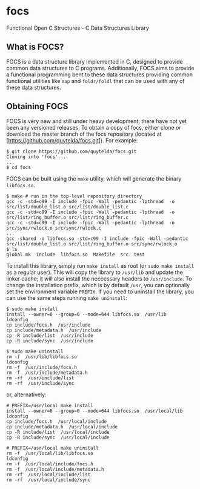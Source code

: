 # focs
Functional Open C Structures - C Data Structures Library

## What is FOCS?
FOCS is a data structure library implemented in C, designed to provide common data structures to C programs.  Additionally, FOCS aims to provide a functional programming bent to these data structures providing common functional utilities like `map` and `foldr/foldl` that can be used with any of these data structures.

## Obtaining FOCS
FOCS is very new and still under heavy development; there have not yet been any versioned releases.  To obtain a copy of focs, either clone or download the master branch of the focs repository (located at [https://github.com/quytelda/focs.git]).  For example:
```
$ git clone https://github.com/quytelda/focs.git
Cloning into 'focs'...
...
$ cd focs
```

FOCS can be built using the `make` utility, which will generate the binary `libfocs.so`.
```
$ make # run in the top-level repository directory
gcc -c -std=c99 -I include -fpic -Wall -pedantic -lpthread  -o src/list/double_list.o src/list/double_list.c
gcc -c -std=c99 -I include -fpic -Wall -pedantic -lpthread  -o src/list/ring_buffer.o src/list/ring_buffer.c
gcc -c -std=c99 -I include -fpic -Wall -pedantic -lpthread  -o src/sync/rwlock.o src/sync/rwlock.c
...
gcc -shared -o libfocs.so -std=c99 -I include -fpic -Wall -pedantic src/list/double_list.o src/list/ring_buffer.o src/sync/rwlock.o
$ ls
global.mk  include  libfocs.so  Makefile  src  test
```

To install this library, simply run `make install` as root (or `sudo make install` as a regular user).  This will copy the library to `/usr/lib` and update the linker cache; it will also install the neccessary headers to `/usr/include`.  To change the installation prefix, which is by default `/usr`, you can optionally set the environment variable `PREFIX`.  If you need to uninstall the library, you can use the same steps running `make uninstall`:
```
$ sudo make install
install --owner=0 --group=0 --mode=644 libfocs.so  /usr/lib
ldconfig
cp include/focs.h  /usr/include
cp include/metadata.h  /usr/include
cp -R include/list  /usr/include
cp -R include/sync  /usr/include

$ sudo make uninstall
rm -f  /usr/lib/libfocs.so
ldconfig
rm -f  /usr/include/focs.h
rm -f  /usr/include/metadata.h
rm -rf  /usr/include/list
rm -rf  /usr/include/sync
```
or, alternatively:
```
# PREFIX=/usr/local make install
install --owner=0 --group=0 --mode=644 libfocs.so  /usr/local/lib
ldconfig
cp include/focs.h  /usr/local/include
cp include/metadata.h  /usr/local/include
cp -R include/list  /usr/local/include
cp -R include/sync  /usr/local/include

# PREFIX=/usr/local make uninstall
rm -f  /usr/local/lib/libfocs.so
ldconfig
rm -f  /usr/local/include/focs.h
rm -f  /usr/local/include/metadata.h
rm -rf  /usr/local/include/list
rm -rf  /usr/local/include/sync
```

